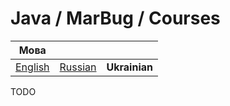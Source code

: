 # Java / MarBug / Courses

| Мова |   |   |
| -------- | - | - |
| [English](README.md) | [Russian](README.ru.md) | **Ukrainian** |

TODO
